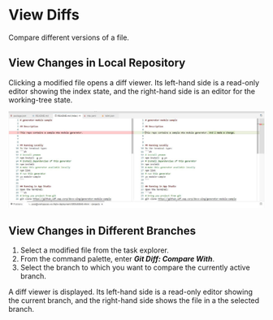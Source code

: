 <!-- loio11f5b00eb32e465fb6c389ffae9cdbd3 -->

# View Diffs

Compare different versions of a file.



<a name="loio11f5b00eb32e465fb6c389ffae9cdbd3__section_cgv_by1_g4b"/>

## View Changes in Local Repository

Clicking a modified file opens a diff viewer. Its left-hand side is a read-only editor showing the index state, and the right-hand side is an editor for the working-tree state.

![](images/Viewing_Diffs_0e43e0b.jpg)



<a name="loio11f5b00eb32e465fb6c389ffae9cdbd3__section_llm_fy1_g4b"/>

## View Changes in Different Branches



1.  Select a modified file from the task explorer.
2.  From the command palette, enter ***Git Diff: Compare With***.
3.  Select the branch to which you want to compare the currently active branch.

A diff viewer is displayed. Its left-hand side is a read-only editor showing the current branch, and the right-hand side shows the file in a the selected branch.

